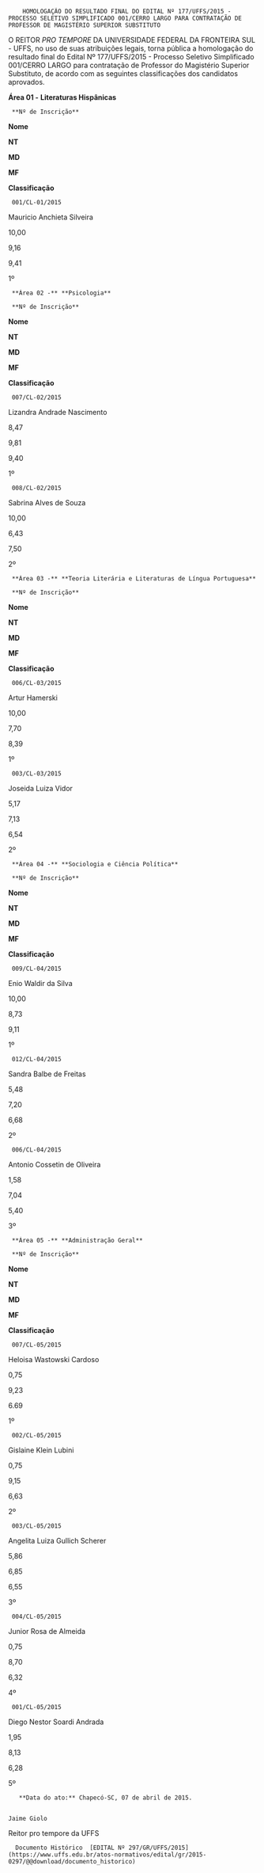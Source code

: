         HOMOLOGAÇÃO DO RESULTADO FINAL DO EDITAL Nº 177/UFFS/2015 - PROCESSO SELETIVO SIMPLIFICADO 001/CERRO LARGO PARA CONTRATAÇÃO DE PROFESSOR DE MAGISTÉRIO SUPERIOR SUBSTITUTO  

O REITOR *PRO TEMPORE* DA UNIVERSIDADE FEDERAL DA FRONTEIRA SUL - UFFS, no uso de suas atribuições legais, torna pública a homologação do resultado final do Edital Nº 177/UFFS/2015 - Processo Seletivo Simplificado 001/CERRO LARGO para contratação de Professor do Magistério Superior Substituto, de acordo com as seguintes classificações dos candidatos aprovados.

 **Área 01 -** **Literaturas Hispânicas**

     **Nº de Inscrição**

   **Nome**

   **NT**

   **MD**

   **MF**

   **Classificação**

     001/CL-01/2015

   Mauricio Anchieta Silveira

   10,00

   9,16

   9,41

   1º

     **Área 02 -** **Psicologia**

     **Nº de Inscrição**

   **Nome**

   **NT**

   **MD**

   **MF**

   **Classificação**

     007/CL-02/2015

   Lizandra Andrade Nascimento

   8,47

   9,81

   9,40

   1º

     008/CL-02/2015

   Sabrina Alves de Souza

   10,00

   6,43

   7,50

   2º

     **Área 03 -** **Teoria Literária e Literaturas de Língua Portuguesa**

     **Nº de Inscrição**

   **Nome**

   **NT**

   **MD**

   **MF**

   **Classificação**

     006/CL-03/2015

   Artur Hamerski

   10,00

   7,70

   8,39

   1º

     003/CL-03/2015

   Joseida Luiza Vidor

   5,17

   7,13

   6,54

   2º

     **Área 04 -** **Sociologia e Ciência Política**

     **Nº de Inscrição**

   **Nome**

   **NT**

   **MD**

   **MF**

   **Classificação**

     009/CL-04/2015

   Enio Waldir da Silva

   10,00

   8,73

   9,11

   1º

     012/CL-04/2015

   Sandra Balbe de Freitas

   5,48

   7,20

   6,68

   2º

     006/CL-04/2015

   Antonio Cossetin de Oliveira

   1,58

   7,04

   5,40

   3º

     **Área 05 -** **Administração Geral**

     **Nº de Inscrição**

   **Nome**

   **NT**

   **MD**

   **MF**

   **Classificação**

     007/CL-05/2015

   Heloisa Wastowski Cardoso

   0,75

   9,23

   6.69

   1º

     002/CL-05/2015

   Gislaine Klein Lubini

   0,75

   9,15

   6,63

   2º

     003/CL-05/2015

   Angelita Luiza Gullich Scherer

   5,86

   6,85

   6,55

   3º

     004/CL-05/2015

   Junior Rosa de Almeida

   0,75

   8,70

   6,32

   4º

     001/CL-05/2015

   Diego Nestor Soardi Andrada

   1,95

   8,13

   6,28

   5º

       **Data do ato:** Chapecó-SC, 07 de abril de 2015.   
 

    Jaime Giolo   
 Reitor pro tempore da UFFS 

      Documento Histórico  [EDITAL Nº 297/GR/UFFS/2015](https://www.uffs.edu.br/atos-normativos/edital/gr/2015-0297/@@download/documento_historico)     
      
